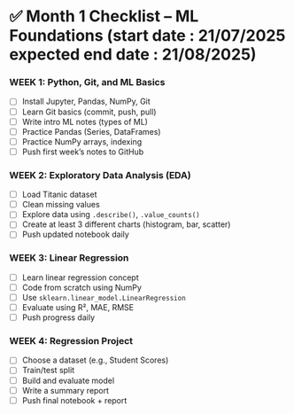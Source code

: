 # ✅ Month 1 Checklist – ML Foundations   (start date : 21/07/2025     expected end date : 21/08/2025)

### WEEK 1: Python, Git, and ML Basics
- [ ] Install Jupyter, Pandas, NumPy, Git
- [ ] Learn Git basics (commit, push, pull)
- [ ] Write intro ML notes (types of ML)
- [ ] Practice Pandas (Series, DataFrames)
- [ ] Practice NumPy arrays, indexing
- [ ] Push first week’s notes to GitHub

### WEEK 2: Exploratory Data Analysis (EDA)
- [ ] Load Titanic dataset
- [ ] Clean missing values
- [ ] Explore data using `.describe()`, `.value_counts()`
- [ ] Create at least 3 different charts (histogram, bar, scatter)
- [ ] Push updated notebook daily

### WEEK 3: Linear Regression
- [ ] Learn linear regression concept
- [ ] Code from scratch using NumPy
- [ ] Use `sklearn.linear_model.LinearRegression`
- [ ] Evaluate using R², MAE, RMSE
- [ ] Push progress daily

### WEEK 4: Regression Project
- [ ] Choose a dataset (e.g., Student Scores)
- [ ] Train/test split
- [ ] Build and evaluate model
- [ ] Write a summary report
- [ ] Push final notebook + report
